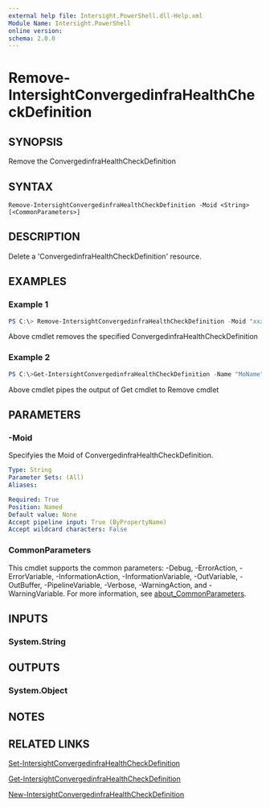 ```yaml
---
external help file: Intersight.PowerShell.dll-Help.xml
Module Name: Intersight.PowerShell
online version:
schema: 2.0.0
---
```


# Remove-IntersightConvergedinfraHealthCheckDefinition

## SYNOPSIS
Remove the ConvergedinfraHealthCheckDefinition

## SYNTAX

```
Remove-IntersightConvergedinfraHealthCheckDefinition -Moid <String> [<CommonParameters>]
```

## DESCRIPTION
Delete a &apos;ConvergedinfraHealthCheckDefinition&apos; resource.

## EXAMPLES

### Example 1
```powershell
PS C:\> Remove-IntersightConvergedinfraHealthCheckDefinition -Moid "xxxxxxxxxxxxxxxxxxxxxxxxxxx"
```
Above cmdlet removes the specified ConvergedinfraHealthCheckDefinition 

### Example 2
```powershell
PS C:\>Get-IntersightConvergedinfraHealthCheckDefinition -Name "MoName"|  Remove-IntersightConvergedinfraHealthCheckDefinition
```
Above cmdlet pipes the output of Get cmdlet to Remove cmdlet

## PARAMETERS

### -Moid
Specifyies the Moid of ConvergedinfraHealthCheckDefinition.

```yaml
Type: String
Parameter Sets: (All)
Aliases:

Required: True
Position: Named
Default value: None
Accept pipeline input: True (ByPropertyName)
Accept wildcard characters: False
```

### CommonParameters
This cmdlet supports the common parameters: -Debug, -ErrorAction, -ErrorVariable, -InformationAction, -InformationVariable, -OutVariable, -OutBuffer, -PipelineVariable, -Verbose, -WarningAction, and -WarningVariable. For more information, see [about_CommonParameters](http://go.microsoft.com/fwlink/?LinkID=113216).

## INPUTS

### System.String

## OUTPUTS

### System.Object
## NOTES

## RELATED LINKS

[Set-IntersightConvergedinfraHealthCheckDefinition](./Set-IntersightConvergedinfraHealthCheckDefinition.md)

[Get-IntersightConvergedinfraHealthCheckDefinition](./Get-IntersightConvergedinfraHealthCheckDefinition.md)

[New-IntersightConvergedinfraHealthCheckDefinition](./New-IntersightConvergedinfraHealthCheckDefinition.md)

